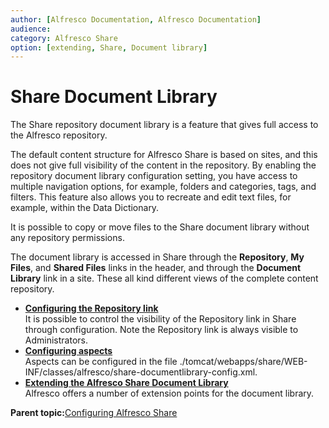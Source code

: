 ```yaml
---
author: [Alfresco Documentation, Alfresco Documentation]
audience: 
category: Alfresco Share
option: [extending, Share, Document library]
---
```


# Share Document Library

The Share repository document library is a feature that gives full access to the Alfresco repository.

The default content structure for Alfresco Share is based on sites, and this does not give full visibility of the content in the repository. By enabling the repository document library configuration setting, you have access to multiple navigation options, for example, folders and categories, tags, and filters. This feature also allows you to recreate and edit text files, for example, within the Data Dictionary.

It is possible to copy or move files to the Share document library without any repository permissions.

The document library is accessed in Share through the **Repository**, **My Files**, and **Shared Files** links in the header, and through the **Document Library** link in a site. These all kind different views of the complete content repository.

-   **[Configuring the Repository link](../tasks/share-repodoclib-config.md)**  
It is possible to control the visibility of the Repository link in Share through configuration. Note the Repository link is always visible to Administrators.
-   **[Configuring aspects](../tasks/share-repodoclib-aspects.md)**  
Aspects can be configured in the file ./tomcat/webapps/share/WEB-INF/classes/alfresco/share-documentlibrary-config.xml.
-   **[Extending the Alfresco Share Document Library](../concepts/Share-Doclib-Extend-Intro.md)**  
Alfresco offers a number of extension points for the document library. 

**Parent topic:**[Configuring Alfresco Share](../concepts/share-configuring-intro.md)

